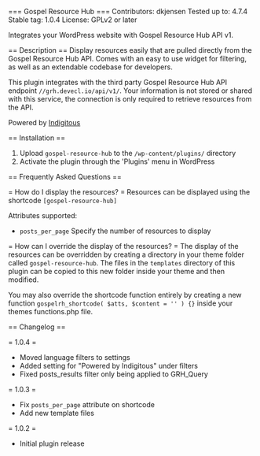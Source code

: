 === Gospel Resource Hub ===
Contributors: dkjensen
Tested up to: 4.7.4
Stable tag: 1.0.4
License: GPLv2 or later

Integrates your WordPress website with Gospel Resource Hub API v1.

== Description ==
Display resources easily that are pulled directly from the Gospel Resource Hub API. Comes with an easy to use widget for filtering, as well as an extendable codebase for developers.

This plugin integrates with the third party Gospel Resource Hub API endpoint `//grh.devecl.io/api/v1/`. Your information is not stored or shared with this service, the connection is only required to retrieve resources from the API.

Powered by [Indigitous](https://indigitous.org)

== Installation ==

1. Upload `gospel-resource-hub` to the `/wp-content/plugins/` directory
1. Activate the plugin through the 'Plugins' menu in WordPress

== Frequently Asked Questions ==

= How do I display the resources? =
Resources can be displayed using the shortcode `[gospel-resource-hub]`

Attributes supported:

* `posts_per_page` Specify the number of resources to display

= How can I override the display of the resources? =
The display of the resources can be overridden by creating a directory in your theme folder called `gospel-resource-hub`. The files in the `templates` directory of this plugin can be copied to this new folder inside your theme and then modified. 

You may also override the shortcode function entirely by creating a new function `gospelrh_shortcode( $atts, $content = '' ) {}` inside your themes functions.php file.

== Changelog ==

= 1.0.4 =

* Moved language filters to settings
* Added setting for "Powered by Indigitous" under filters
* Fixed posts_results filter only being applied to GRH_Query

= 1.0.3 =

* Fix `posts_per_page` attribute on shortcode
* Add new template files

= 1.0.2 =

* Initial plugin release